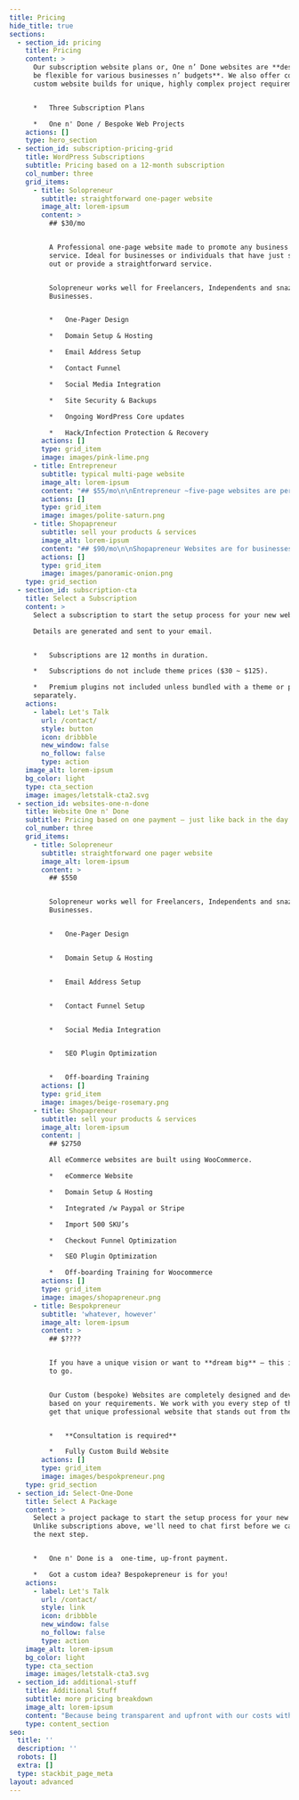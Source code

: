 ```yaml
---
title: Pricing
hide_title: true
sections:
  - section_id: pricing
    title: Pricing
    content: >
      Our subscription website plans or, One n’ Done websites are **designed to
      be flexible for various businesses n’ budgets**. We also offer completely
      custom website builds for unique, highly complex project requirements.


      *   Three Subscription Plans

      *   One n' Done / Bespoke Web Projects
    actions: []
    type: hero_section
  - section_id: subscription-pricing-grid
    title: WordPress Subscriptions
    subtitle: Pricing based on a 12-month subscription
    col_number: three
    grid_items:
      - title: Solopreneur
        subtitle: straightforward one-pager website
        image_alt: lorem-ipsum
        content: >
          ## $30/mo


          A Professional one-page website made to promote any business or
          service. Ideal for businesses or individuals that have just started
          out or provide a straightforward service.


          Solopreneur works well for Freelancers, Independents and snazzy new
          Businesses.


          *   One-Pager Design

          *   Domain Setup & Hosting

          *   Email Address Setup

          *   Contact Funnel

          *   Social Media Integration

          *   Site Security & Backups

          *   Ongoing WordPress Core updates

          *   Hack/Infection Protection & Recovery
        actions: []
        type: grid_item
        image: images/pink-lime.png
      - title: Entrepreneur
        subtitle: typical multi-page website
        image_alt: lorem-ipsum
        content: "## $55/mo\n\nEntrepreneur ~five-page websites are perfect for small to medium-sized businesses and freelancers, that want to provide standard services to their\_customers.\n\nIdeal for anyone in the Art & Beauty, Design, Construction and Legal industries.\n\n*   Multi-Page (~5) Brochure Website\n*   Domain Setup & Hosting\n*   Email Address Setup\n*   Contact Funnel\n*   Social Media Integration\n*   Ongoing WordPress Core updates\n*   Site Security & Backups\n*   Hack/Infected Protection & Recovery\n"
        actions: []
        type: grid_item
        image: images/polite-saturn.png
      - title: Shopapreneur
        subtitle: sell your products & services
        image_alt: lorem-ipsum
        content: "## $90/mo\n\nShopapreneur Websites are for businesses that want to sell products or services online built using WooCommerce.\n\nAll Stores are integrated with PayPal or Stripe as standard gateways. With an added charge we can integrate your\_store with\_[*almost any other payment gateway*](https://woocommerce.com/product-category/woocommerce-extensions/payment-gateways/)\_you require.\n\n*   eCommerce Website\n*   Domain Setup & Hosting\n*   Email Address Setup\n*   Integrated /w Paypal or Stripe\n*   Import 500 SKU's\n*   Ongoing WooCommerce Core updates\n*   Site Security & Backup Protection\n*   Hack/Infected Protection & Recovery\n"
        actions: []
        type: grid_item
        image: images/panoramic-onion.png
    type: grid_section
  - section_id: subscription-cta
    title: Select a Subscription
    content: >
      Select a subscription to start the setup process for your new website.

      Details are generated and sent to your email.


      *   Subscriptions are 12 months in duration.

      *   Subscriptions do not include theme prices ($30 ~ $125).

      *   Premium plugins not included unless bundled with a theme or purchased
      separately.
    actions:
      - label: Let's Talk
        url: /contact/
        style: button
        icon: dribbble
        new_window: false
        no_follow: false
        type: action
    image_alt: lorem-ipsum
    bg_color: light
    type: cta_section
    image: images/letstalk-cta2.svg
  - section_id: websites-one-n-done
    title: Website One n' Done
    subtitle: Pricing based on one payment – just like back in the day.
    col_number: three
    grid_items:
      - title: Solopreneur
        subtitle: straightforward one pager website
        image_alt: lorem-ipsum
        content: >
          ## $550


          Solopreneur works well for Freelancers, Independents and snazzy new
          Businesses.


          *   One-Pager Design


          *   Domain Setup & Hosting


          *   Email Address Setup


          *   Contact Funnel Setup


          *   Social Media Integration


          *   SEO Plugin Optimization


          *   Off-boarding Training
        actions: []
        type: grid_item
        image: images/beige-rosemary.png
      - title: Shopapreneur
        subtitle: sell your products & services
        image_alt: lorem-ipsum
        content: |
          ## $2750

          All eCommerce websites are built using WooCommerce.

          *   eCommerce Website

          *   Domain Setup & Hosting

          *   Integrated /w Paypal or Stripe

          *   Import 500 SKU’s

          *   Checkout Funnel Optimization

          *   SEO Plugin Optimization

          *   Off-boarding Training for Woocommerce
        actions: []
        type: grid_item
        image: images/shopapreneur.png
      - title: Bespokpreneur
        subtitle: 'whatever, however'
        image_alt: lorem-ipsum
        content: >
          ## $????


          If you have a unique vision or want to **dream big** – this is the way
          to go.


          Our Custom (bespoke) Websites are completely designed and developed
          based on your requirements. We work with you every step of the way to
          get that unique professional website that stands out from the crowd.


          *   **Consultation is required**

          *   Fully Custom Build Website
        actions: []
        type: grid_item
        image: images/bespokpreneur.png
    type: grid_section
  - section_id: Select-One-Done
    title: Select A Package
    content: >
      Select a project package to start the setup process for your new website.
      Unlike subscriptions above, we'll need to chat first before we can move to
      the next step.


      *   One n' Done is a  one-time, up-front payment.

      *   Got a custom idea? Bespokepreneur is for you!
    actions:
      - label: Let's Talk
        url: /contact/
        style: link
        icon: dribbble
        new_window: false
        no_follow: false
        type: action
    image_alt: lorem-ipsum
    bg_color: light
    type: cta_section
    image: images/letstalk-cta3.svg
  - section_id: additional-stuff
    title: Additional Stuff
    subtitle: more pricing breakdown
    image_alt: lorem-ipsum
    content: "Because being transparent and upfront with our costs with no hidden surprises makes **me and my clients**\_happy.\n\n**Hourly Consultations ———- $300/hr**\n*Video chat or phone consultation for up to 4 people – per hour.*\n\n**On-site Training (Optional) ———-\_$1500 Half Day**\n*On-site training provided after the website launch (up to a maximum of 3 people)*\n\n**Additional Theme Page Creation ———- $~120**\n*Creation of additional pages on your website*\n\n**Additional Theme Product Creation ———- $~120**\n*Creation of additional products on your website*\n\n**Additional Theme Blog Post Creation ———- $~75**\n*Creation of a single blog post on your website*\n\n**Automated transfer of current site content into new Website (per batch) ———- $~120**\n*Import one or multiple WordPress export files into your new website*\n\n**Manual transfer of current site content into new Website (Per Page, Post, Product) ———- $35**\n*Moving content from an existing website to your new one*\n\n**Domain name registration & renewal (.ca per year) ———- $20 ~ $120**\n*Yearly fee to keep the domain name active, pricing depends on domain ending*\n\n**Domain name registration & renewal (non .ca per year) ———- ~$25**\n*Yearly fee to keep the domain name active*\n\n**Web Analytics monthly reports/analysis**\_**———- $325/per additional\_report**\n*Have additional custom reports made on visitors' views and statistics from\_*[*Google Analytics*](https://marketingplatform.google.com/about/analytics/)*,\_*[*HEAP*](http://heapanalytics.com/)*,\_*[*Hotjar*](https://www.hotjar.com/)*,\_*[*Matomo*](https://matomo.org/feature-overview/)*\_and more…*\n\n**White-labelled Analytics**\_powered by Matomo\_**———- $4000/one-time setup**\n*On-Prem/Self Hosted white-labelled open-source Web Analytics\_*[*powered by Matomo*](https://matomo.org/feature-overview/)*. Includes setup of a website with major goals and page events ready to go.*\n\n**Setup additional website**\_in Custom Analytics\_**———- $175/one-time setup**\n*Setup another web property with major goals and page events ready to go inside your Branded Analytics dashboard.*\n\n**Newsletter campaign integration ———- $240**\n*Integration with MailChimp, Constant Contact, etc.*\n\n**Stand-alone subscription**\_for Upkeep & Maintenance\_**———- $340/yearly**\n*Annual Upkeep & Maintenance subscription when not bundled with other services (like SEO Tune-Up)*\n\n*   *All subscriptions and fees are subject to change at any time.*\n\n*   *Fixed and agreed fees are only contractual when signed by both parties, us Virtually(Creative) and you, the Customer.*\n\n*   *While we do our best to provide a daily backup we cannot guarantee that we can restore your site to a specific point in time or to its full previous state.*\n"
    type: content_section
seo:
  title: ''
  description: ''
  robots: []
  extra: []
  type: stackbit_page_meta
layout: advanced
---
```

